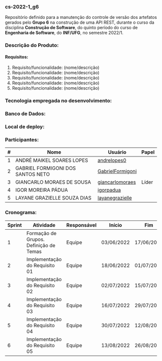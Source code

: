 ### cs-2022-1_g6
Repositório definido para a manutenção do controle de versão dos artefatos gerados pelo **Grupo 6** na construção de uma API REST, durante o curso da disciplina **Construção de Software**, do quinto período do curso de **Engenharia de Software**, do **INF/UFG**, no semestre 2022/1.

### Descrição do Produto:

#### Requisitos:
1. Requisito/funcionalidade: (nome/descrição)
2. Requisito/funcionalidade: (nome/descrição)
3. Requisito/funcionalidade: (nome/descrição)
4. Requisito/funcionalidade: (nome/descrição)
5. Requisito/funcionalidade: (nome/descrição)

### Tecnologia empregada no desenvolvimento:

### Banco de Dados:

### Local de deploy:

### Participantes:
|#|Nome|Usuário|Papel|
|---|---|---|---|
|1|ANDRÉ MAIKEL SOARES LOPES|[andrelopes0](https://github.com/andrelopes0)||
|2|GABRIEL FORMIGONI DOS SANTOS NETO|[GabrielFormigoni](https://github.com/GabrielFormigoni)||
|3|GIANCARLO MORAES DE SOUSA|[giancarlomoraes](https://github.com/giancarlomoraes)|Líder|
|4|IGOR MOREIRA PÁDUA|[igorpadua](https://github.com/igorpadua)||
|5|LAYANE GRAZIELLE SOUZA DIAS|[layanegrazielle](https://github.com/layanegrazielle)||


### Cronograma:
|Sprint|Atividade|Responsável|Início|Fim|Situação|Avaliação|
|---|---|---|---|---|---|---|
|1|Formação de Grupos. Definição de Temas|Equipe|03/06/2022|17/06/2022|Concluída|22/06/2022|
|2|Implementação do Requisito 01|Equipe|18/06/2022|01/07/2022|Em Andamento|06/07/2022|
|3|Implementação do Requisito 02|Equipe|02/07/2022|15/07/2022|A fazer|20/07/2022|
|4|Implementação do Requisito 03|Equipe|16/07/2022|29/07/2022|A fazer|03/08/2022|
|5|Implementação do Requisito 04|Equipe|30/07/2022|12/08/2022|A fazer|17/08/2022|
|6|Implementação do Requisito 05|Equipe|13/08/2022|26/08/2022|A fazer|31/08/2022|
